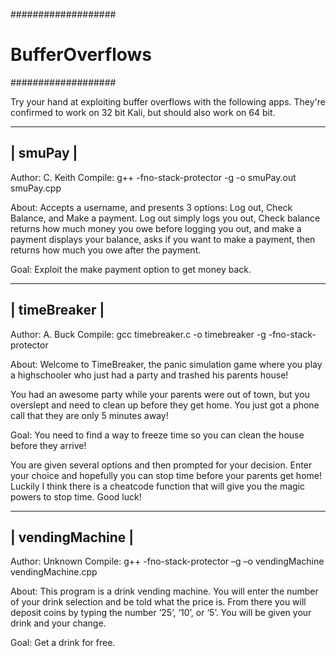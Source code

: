 ###################
# BufferOverflows #
###################

Try your hand at exploiting buffer overflows with the following apps. They're confirmed to work on 32 bit Kali, but should also work on 64 bit. 

----------
| smuPay |
----------
Author: C. Keith
Compile: g++ -fno-stack-protector -g  -o smuPay.out smuPay.cpp

About: 
Accepts a username, and presents 3 options: Log out, Check Balance, and Make a payment. Log out simply logs you out, Check balance returns how much money you owe before logging you out, and make a payment displays your balance, asks if you want to make a payment, then returns how much you owe after the payment.

Goal: Exploit the make payment option to get money back.


---------------
| timeBreaker |
---------------
Author: A. Buck
Compile: gcc timebreaker.c -o timebreaker -g -fno-stack-protector



About: 
Welcome to TimeBreaker, the panic simulation game where you play a highschooler who just had a party and trashed his parents house!

You had an awesome party while your parents were out of town, but you overslept and need to clean up before they get home. You just got a phone call that they are only 5 minutes away! 

Goal: 
You need to find a way to freeze time so you can clean the house before they arrive!

You are given several options and then prompted for your decision. Enter your choice and hopefully you can stop time before your parents get home! Luckily I think there is a cheatcode function that will give you the magic powers to stop time. Good luck!


------------------
| vendingMachine |
------------------
Author: Unknown
Compile: g++ -fno-stack-protector –g –o vendingMachine vendingMachine.cpp

About:
This program is a drink vending machine. You will enter the number of your drink selection and be told what the price is. From there you will deposit coins by typing the number ‘25’, ‘10’, or ‘5’. You will be given your drink and your change.

Goal: Get a drink for free.
